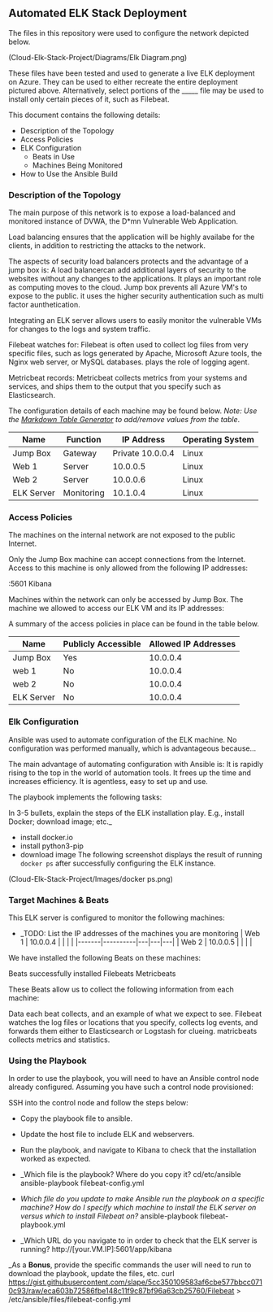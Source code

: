 ## Automated ELK Stack Deployment

The files in this repository were used to configure the network depicted below.

(Cloud-Elk-Stack-Project/Diagrams/Elk Diagram.png)

These files have been tested and used to generate a live ELK deployment on Azure. They can be used to either recreate the entire deployment pictured above. Alternatively, select portions of the _____ file may be used to install only certain pieces of it, such as Filebeat.


This document contains the following details:
- Description of the Topology
- Access Policies
- ELK Configuration
  - Beats in Use
  - Machines Being Monitored
- How to Use the Ansible Build


### Description of the Topology

The main purpose of this network is to expose a load-balanced and monitored instance of DVWA, the D*mn Vulnerable Web Application.

Load balancing ensures that the application will be highly availabe for the clients, in addition to restricting the attacks to the network.

The aspects of security load balancers protects and the advantage of a jump box is:
A load balancercan add additional layers of security to the websites without any changes to the applications. It plays an important role as computing moves to the cloud. Jump box prevents all Azure VM's to expose to the public. it uses the higher security authentication such as multi factor aunthetication.

Integrating an ELK server allows users to easily monitor the vulnerable VMs for changes to the logs and system traffic.

Filebeat watches for:
Filebeat is often used to collect log files from very specific files, such as logs generated by Apache, Microsoft Azure tools, the Nginx web server, or MySQL databases. plays the role of logging agent.

Metricbeat records:
Metricbeat collects metrics from your systems and services, and ships them to the output that you specify such as Elasticsearch. 

The configuration details of each machine may be found below.
_Note: Use the [Markdown Table Generator](http://www.tablesgenerator.com/markdown_tables) to add/remove values from the table_.

| Name       | Function   | IP Address       | Operating System |
|------------|------------|------------------|------------------|
| Jump Box   | Gateway    | Private 10.0.0.4 | Linux            |
| Web 1      | Server     | 10.0.0.5         | Linux            |
| Web 2      | Server     | 10.0.0.6         | Linux            |
| ELK Server | Monitoring | 10.1.0.4         | Linux            |

### Access Policies

The machines on the internal network are not exposed to the public Internet. 

Only the Jump Box machine can accept connections from the Internet. Access to this machine is only allowed from the following IP addresses:
 
:5601 Kibana

Machines within the network can only be accessed by Jump Box.
The machine we allowed to access our ELK VM and its IP addresses:

A summary of the access policies in place can be found in the table below.

| Name     | Publicly Accessible | Allowed IP Addresses |
|----------|---------------------|----------------------|
| Jump Box | Yes                 | 10.0.0.4             |
| web 1    | No                  | 10.0.0.4             |
| web 2    | No                  | 10.0.0.4             |
|ELK Server| No                  | 10.0.0.4             |
### Elk Configuration

Ansible was used to automate configuration of the ELK machine. No configuration was performed manually, which is advantageous because...

The main advantage of automating configuration with Ansible is:
It is rapidly rising to the top in the world of automation tools. It frees up the time and increases efficiency. It is agentless, easy to set up and use.

The playbook implements the following tasks:

In 3-5 bullets, explain the steps of the ELK installation play. E.g., install Docker; download image; etc._
- install docker.io
- install python3-pip
- download image
The following screenshot displays the result of running `docker ps` after successfully configuring the ELK instance.

(Cloud-Elk-Stack-Project/Images/docker ps.png)

### Target Machines & Beats
This ELK server is configured to monitor the following machines:
- _TODO: List the IP addresses of the machines you are monitoring
| Web 1 | 10.0.0.4 |   |   |   |
|-------|----------|---|---|---|
| Web 2 | 10.0.0.5 |   |   |   |

We have installed the following Beats on these machines:

Beats successfully installed
Filebeats
Metricbeats

These Beats allow us to collect the following information from each machine:

Data each beat collects, and an example of what we expect to see.
Filebeat watches the log files or locations that you specify, collects log events, and forwards them either to Elasticsearch or Logstash for clueing.
matricbeats collects metrics and statistics.

### Using the Playbook
In order to use the playbook, you will need to have an Ansible control node already configured. Assuming you have such a control node provisioned: 

SSH into the control node and follow the steps below:
- Copy the playbook file to ansible.
- Update the host file to include ELK and webservers.
- Run the playbook, and navigate to Kibana to check that the installation worked as expected.

- _Which file is the playbook? Where do you copy it?
cd/etc/ansible ansible-playbook filebeat-config.yml
- _Which file do you update to make Ansible run the playbook on a specific machine? How do I specify which machine to install the ELK server on versus which to install Filebeat on?_
ansible-playbook filebeat-playbook.yml
- _Which URL do you navigate to in order to check that the ELK server is running?
http://[your.VM.IP]:5601/app/kibana

_As a **Bonus**, provide the specific commands the user will need to run to download the playbook, update the files, etc.
curl https://gist.githubusercontent.com/slape/5cc350109583af6cbe577bbcc0710c93/raw/eca603b72586fbe148c11f9c87bf96a63cb25760/Filebeat > /etc/ansible/files/filebeat-config.yml
